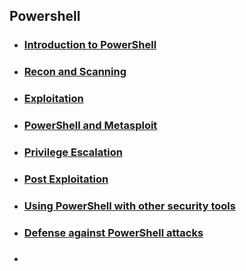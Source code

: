 ## Powershell

* ###  [ Introduction to PowerShell]( )
* ###  [ Recon and Scanning]( )
* ###  [ Exploitation ]( )
* ###  [ PowerShell and Metasploit ]( )
* ###  [ Privilege Escalation ]( )
* ###  [ Post Exploitation ]( )
* ###  [ Using PowerShell with other security tools]( )
* ###  [ Defense against PowerShell attacks]( )
* ###  [ ]( )

